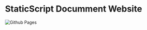 # StaticScript Documment Website

![Github Pages](https://github.com/StaticScript/StaticScript.github.io/workflows/Github%20Pages/badge.svg)
